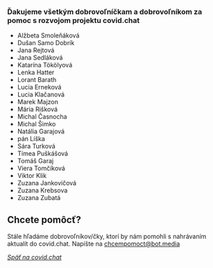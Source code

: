 ### Ďakujeme všetkým dobrovoľníčkam a dobrovoľníkom za pomoc s rozvojom projektu covid.chat

- Alžbeta Smoleňáková
- Dušan Samo Dobrík
- Jana Rejtová
- Jana Sedláková
- Katarína Tökölyová
- Lenka Hatter
- Lorant Barath
- Lucia Erneková
- Lucia Klačanová
- Marek Majzon
- Mária Rišková 
- Michal Časnocha
- Michal Šimko
- Natália Garajová
- pán Líška
- Sára Turková
- Tímea Puškášová
- Tomáš Garaj
- Viera Tomčíková
- Viktor Klik
- Zuzana Jankovičová
- Zuzana Krebsova
- Zuzana Zubatá

## Chcete pomôcť?

Stále hľadáme dobrovoľníkov/čky, ktorí by nám pomohli s nahrávaním aktualít do covid.chat. 
Napíšte na [chcempomoct@bot.media](mailto:chcempomoct@bot.media)

[_Späť na covid.chat_](https://covid.chat)

